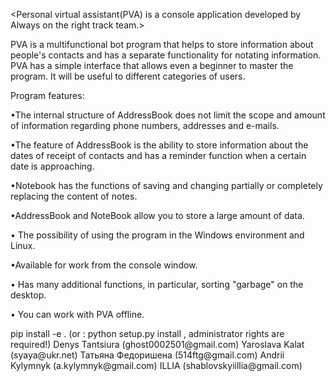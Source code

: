 <Personal virtual assistant(PVA) is a console application
developed by Always on the right track team.>

PVA is a multifunctional bot program that helps to store information about
people's contacts and has a separate functionality for notating information.
PVA has a simple interface that allows even a beginner to master the program.
It will be useful to different categories of users.

Program features:

•The internal structure of AddressBook does not limit the scope and amount of
information regarding phone numbers, addresses and e-mails.

•The feature of AddressBook is the ability to store information about
the dates of receipt of contacts and has a reminder function when
a certain date is approaching.

•Notebook has the functions of saving and changing partially or completely
replacing the content of notes.

•AddressBook and NoteBook allow you to store a large amount of data.

• The possibility of using the program in the Windows environment and
Linux.

•Available for work from the console window.

• Has many additional functions, in particular, sorting "garbage"
on the desktop.

• You can work with PVA offline.

<The package is installed in the system by the command:>
pip install -e .
(or :
python setup.py install
, administrator rights are required!)

<Always on the Right Track Team:>
Denys Tantsiura (ghost0002501@gmail.com)
Yaroslava Kalat (syaya@ukr.net)
Татьяна Федоришена (514ftg@gmail.com)
Andrii Kylymnyk (a.kylymnyk@gmail.com)
ILLIA (shablovskyiillia@gmail.com)

